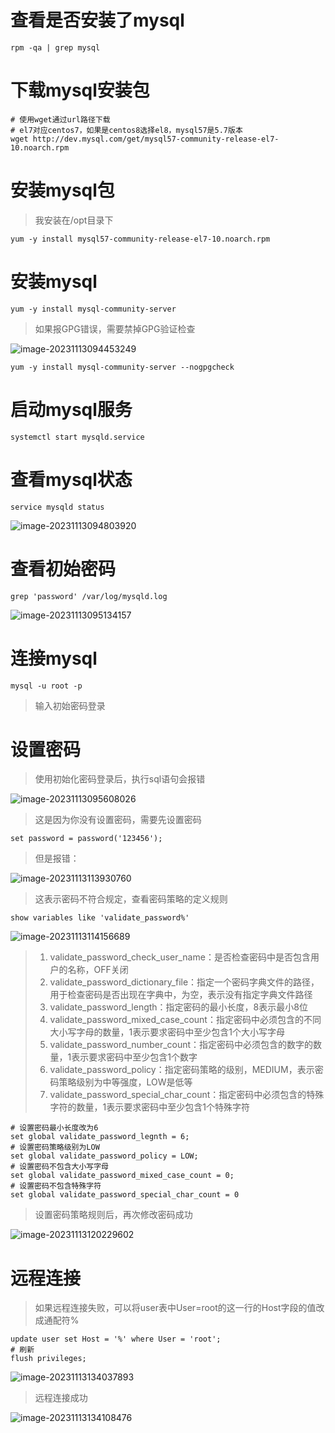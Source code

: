 # 查看是否安装了mysql

```shell
rpm -qa | grep mysql
```



# 下载mysql安装包

```shell
# 使用wget通过url路径下载
# el7对应centos7，如果是centos8选择el8，mysql57是5.7版本
wget http://dev.mysql.com/get/mysql57-community-release-el7-10.noarch.rpm
```



# 安装mysql包

> 我安装在/opt目录下

```shell
yum -y install mysql57-community-release-el7-10.noarch.rpm
```



# 安装mysql

```shell
yum -y install mysql-community-server
```

> 如果报GPG错误，需要禁掉GPG验证检查

![image-20231113094453249](D:\text1\linux\assets\image-20231113094453249.png)

```shell
yum -y install mysql-community-server --nogpgcheck
```



# 启动mysql服务

```shell
systemctl start mysqld.service
```



# 查看mysql状态

```shell
service mysqld status
```

![image-20231113094803920](D:\text1\linux\assets\image-20231113094803920.png)



# 查看初始密码

```shell
grep 'password' /var/log/mysqld.log
```

![image-20231113095134157](D:\text1\linux\assets\image-20231113095134157.png)



# 连接mysql

```shell
mysql -u root -p
```

> 输入初始密码登录



# 设置密码

> 使用初始化密码登录后，执行sql语句会报错

![image-20231113095608026](D:\text1\linux\assets\image-20231113095608026.png)

> 这是因为你没有设置密码，需要先设置密码

```mysql
set password = password('123456');
```

> 但是报错：

![image-20231113113930760](D:\text1\linux\assets\image-20231113113930760.png)

> 这表示密码不符合规定，查看密码策略的定义规则

```mysql
show variables like 'validate_password%'
```

![image-20231113114156689](D:\text1\linux\assets\image-20231113114156689.png)

> 1. validate_password_check_user_name：是否检查密码中是否包含用户的名称，OFF关闭
> 2. validate_password_dictionary_file：指定一个密码字典文件的路径，用于检查密码是否出现在字典中，为空，表示没有指定字典文件路径
> 3. validate_password_length：指定密码的最小长度，8表示最小8位
> 4. validate_password_mixed_case_count：指定密码中必须包含的不同大小写字母的数量，1表示要求密码中至少包含1个大小写字母
> 5. validate_password_number_count：指定密码中必须包含的数字的数量，1表示要求密码中至少包含1个数字
> 6. validate_password_policy：指定密码策略的级别，MEDIUM，表示密码策略级别为中等强度，LOW是低等
> 7. validate_password_special_char_count：指定密码中必须包含的特殊字符的数量，1表示要求密码中至少包含1个特殊字符

```mysql
# 设置密码最小长度改为6
set global validate_password_legnth = 6;
# 设置密码策略级别为LOW
set global validate_password_policy = LOW;
# 设置密码不包含大小写字母
set global validate_password_mixed_case_count = 0;
# 设置密码不包含特殊字符
set global validate_password_special_char_count = 0
```

> 设置密码策略规则后，再次修改密码成功

![image-20231113120229602](D:\text1\linux\assets\image-20231113120229602.png)



# 远程连接

> 如果远程连接失败，可以将user表中User=root的这一行的Host字段的值改成通配符%

```mysql
update user set Host = '%' where User = 'root'; 
# 刷新
flush privileges;
```

![image-20231113134037893](D:\text1\linux\assets\image-20231113134037893.png)

> 远程连接成功

![image-20231113134108476](D:\text1\linux\assets\image-20231113134108476.png)
